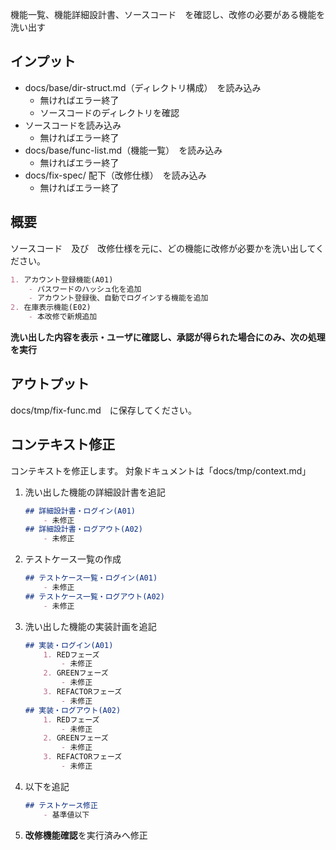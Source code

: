 機能一覧、機能詳細設計書、ソースコード　を確認し、改修の必要がある機能を洗い出す

## インプット
- docs/base/dir-struct.md（ディレクトリ構成）　を読み込み
    - 無ければエラー終了
    - ソースコードのディレクトリを確認
- ソースコードを読み込み
    - 無ければエラー終了
- docs/base/func-list.md（機能一覧）　を読み込み
    - 無ければエラー終了
- docs/fix-spec/ 配下（改修仕様）　を読み込み
    - 無ければエラー終了

## 概要
ソースコード　及び　改修仕様を元に、どの機能に改修が必要かを洗い出してください。

```markdown
1. アカウント登録機能(A01)
    - パスワードのハッシュ化を追加
    - アカウント登録後、自動でログインする機能を追加
2. 在庫表示機能(E02)
    - 本改修で新規追加
```

**洗い出した内容を表示・ユーザに確認し、承認が得られた場合にのみ、次の処理を実行**

## アウトプット
docs/tmp/fix-func.md　に保存してください。

## コンテキスト修正
コンテキストを修正します。
対象ドキュメントは「docs/tmp/context.md」
1. 洗い出した機能の詳細設計書を追記
    ```markdown
    ## 詳細設計書・ログイン(A01)
        - 未修正
    ## 詳細設計書・ログアウト(A02)
        - 未修正
    ```
2. テストケース一覧の作成
    ```markdown
    ## テストケース一覧・ログイン(A01)
        - 未修正
    ## テストケース一覧・ログアウト(A02)
        - 未修正
    ```
3. 洗い出した機能の実装計画を追記
    ```markdown
    ## 実装・ログイン(A01)
        1. REDフェーズ
            - 未修正
        2. GREENフェーズ
            - 未修正
        3. REFACTORフェーズ
            - 未修正
    ## 実装・ログアウト(A02)
        1. REDフェーズ
            - 未修正
        2. GREENフェーズ
            - 未修正
        3. REFACTORフェーズ
            - 未修正
    ```
4. 以下を追記
    ```markdown
    ## テストケース修正
        - 基準値以下
    ```
5. **改修機能確認**を実行済みへ修正
